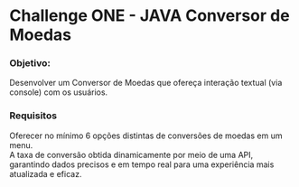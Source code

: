 #  Challenge ONE - JAVA Conversor de Moedas
<h3>Objetivo: </h3>
Desenvolver um Conversor de Moedas que ofereça interação textual (via console) com os usuários.
<h3>Requisitos</h3>
Oferecer no mínimo 6 opções distintas de conversões de moedas em um menu. <br>
A taxa de conversão obtida dinamicamente por meio de uma API, garantindo dados precisos e em tempo real para uma experiência mais atualizada e eficaz.
